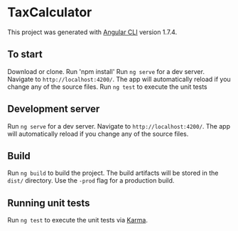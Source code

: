 # TaxCalculator

This project was generated with [Angular CLI](https://github.com/angular/angular-cli) version 1.7.4.

## To start

Download or clone.
Run 'npm install'
Run `ng serve` for a dev server. Navigate to `http://localhost:4200/`. The app will automatically reload if you change any of the source files.
Run `ng test` to execute the unit tests

## Development server

Run `ng serve` for a dev server. Navigate to `http://localhost:4200/`. The app will automatically reload if you change any of the source files.

## Build

Run `ng build` to build the project. The build artifacts will be stored in the `dist/` directory. Use the `-prod` flag for a production build.

## Running unit tests

Run `ng test` to execute the unit tests via [Karma](https://karma-runner.github.io).

